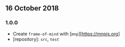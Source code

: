 ## 16 October 2018

### 1.0.0

- Create `frame-of-mind` with [`mnp`][https://mnpjs.org]
- [repository]: `src`, `test`
